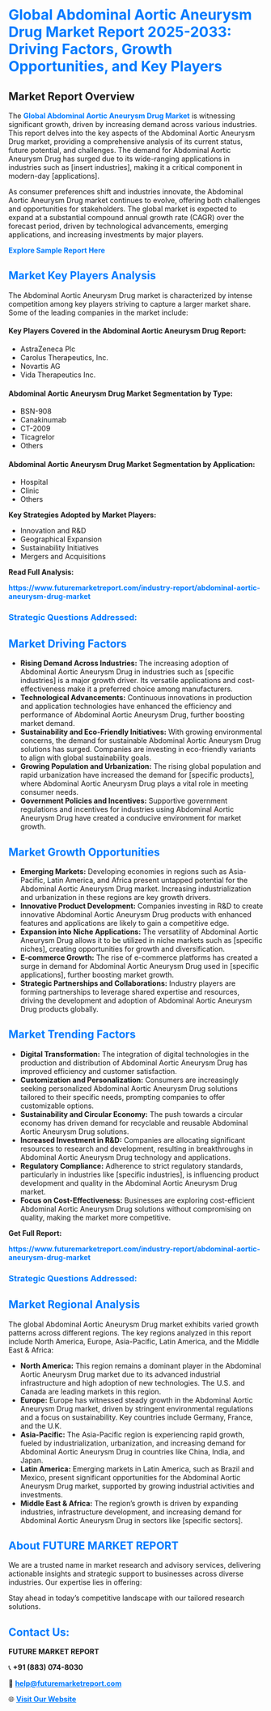 <h1 style="color: #007BFF;">Global Abdominal Aortic Aneurysm Drug Market Report 2025-2033: Driving Factors, Growth Opportunities, and Key Players</h1>

<section id="overview">
<h2>Market Report Overview</h2>
<p>The <a href="https://www.futuremarketreport.com/industry-report/abdominal-aortic-aneurysm-drug-market" style="color: #007BFF; text-decoration: none;"><strong>Global Abdominal Aortic Aneurysm Drug Market</strong></a> is witnessing significant growth, driven by increasing demand across various industries. This report delves into the key aspects of the Abdominal Aortic Aneurysm Drug market, providing a comprehensive analysis of its current status, future potential, and challenges. The demand for Abdominal Aortic Aneurysm Drug has surged due to its wide-ranging applications in industries such as [insert industries], making it a critical component in modern-day [applications].</p>
<p>As consumer preferences shift and industries innovate, the Abdominal Aortic Aneurysm Drug market continues to evolve, offering both challenges and opportunities for stakeholders. The global market is expected to expand at a substantial compound annual growth rate (CAGR) over the forecast period, driven by technological advancements, emerging applications, and increasing investments by major players.</p>
</section>

<section id="overview">
<p><a href="https://www.futuremarketreport.com/request-sample/reportId=53122" style="color: #007BFF; text-decoration: none;"><strong>Explore Sample Report Here</strong></a></p>
</section>

<section id="key-players">
<h2 style="color: #007BFF;">Market Key Players Analysis</h2>
<p>The Abdominal Aortic Aneurysm Drug market is characterized by intense competition among key players striving to capture a larger market share. Some of the leading companies in the market include:</p>
<h4>Key Players Covered in the Abdominal Aortic Aneurysm Drug Report:</h4>
<ul><li>AstraZeneca Plc</li><li>Carolus Therapeutics, Inc.</li><li>Novartis AG</li><li>Vida Therapeutics Inc.</li></ul>
<h4>Abdominal Aortic Aneurysm Drug Market Segmentation by Type:</h4>
<ul><li>BSN-908</li><li>Canakinumab</li><li>CT-2009</li><li>Ticagrelor</li><li>Others</li></ul>

<h4>Abdominal Aortic Aneurysm Drug Market Segmentation by Application:</h4>
<ul><li>Hospital</li><li>Clinic</li><li>Others</li></ul>
<p><strong>Key Strategies Adopted by Market Players:</strong></p>
<ul>
<li>Innovation and R&D</li>
<li>Geographical Expansion</li>
<li>Sustainability Initiatives</li>
<li>Mergers and Acquisitions</li>
</ul>
</section>

<section>
<p><strong>Read Full Analysis: </strong></p><a href="https://www.futuremarketreport.com/industry-report/abdominal-aortic-aneurysm-drug-market" style="color: #007BFF; text-decoration: none;"><strong>https://www.futuremarketreport.com/industry-report/abdominal-aortic-aneurysm-drug-market</strong></a>
<h3 style="color: #007BFF;">Strategic Questions Addressed:</h3>
</section>

<section id="driving-factors">
<h2 style="color: #007BFF;">Market Driving Factors</h2>
<ul>
<li><strong>Rising Demand Across Industries:</strong> The increasing adoption of Abdominal Aortic Aneurysm Drug in industries such as [specific industries] is a major growth driver. Its versatile applications and cost-effectiveness make it a preferred choice among manufacturers.</li>
<li><strong>Technological Advancements:</strong> Continuous innovations in production and application technologies have enhanced the efficiency and performance of Abdominal Aortic Aneurysm Drug, further boosting market demand.</li>
<li><strong>Sustainability and Eco-Friendly Initiatives:</strong> With growing environmental concerns, the demand for sustainable Abdominal Aortic Aneurysm Drug solutions has surged. Companies are investing in eco-friendly variants to align with global sustainability goals.</li>
<li><strong>Growing Population and Urbanization:</strong> The rising global population and rapid urbanization have increased the demand for [specific products], where Abdominal Aortic Aneurysm Drug plays a vital role in meeting consumer needs.</li>
<li><strong>Government Policies and Incentives:</strong> Supportive government regulations and incentives for industries using Abdominal Aortic Aneurysm Drug have created a conducive environment for market growth.</li>
</ul>
</section>

<section id="growth-opportunities">
<h2 style="color: #007BFF;">Market Growth Opportunities</h2>
<ul>
<li><strong>Emerging Markets:</strong> Developing economies in regions such as Asia-Pacific, Latin America, and Africa present untapped potential for the Abdominal Aortic Aneurysm Drug market. Increasing industrialization and urbanization in these regions are key growth drivers.</li>
<li><strong>Innovative Product Development:</strong> Companies investing in R&D to create innovative Abdominal Aortic Aneurysm Drug products with enhanced features and applications are likely to gain a competitive edge.</li>
<li><strong>Expansion into Niche Applications:</strong> The versatility of Abdominal Aortic Aneurysm Drug allows it to be utilized in niche markets such as [specific niches], creating opportunities for growth and diversification.</li>
<li><strong>E-commerce Growth:</strong> The rise of e-commerce platforms has created a surge in demand for Abdominal Aortic Aneurysm Drug used in [specific applications], further boosting market growth.</li>
<li><strong>Strategic Partnerships and Collaborations:</strong> Industry players are forming partnerships to leverage shared expertise and resources, driving the development and adoption of Abdominal Aortic Aneurysm Drug products globally.</li>
</ul>
</section>

<section id="trending-factors">
<h2 style="color: #007BFF;">Market Trending Factors</h2>
<ul>
<li><strong>Digital Transformation:</strong> The integration of digital technologies in the production and distribution of Abdominal Aortic Aneurysm Drug has improved efficiency and customer satisfaction.</li>
<li><strong>Customization and Personalization:</strong> Consumers are increasingly seeking personalized Abdominal Aortic Aneurysm Drug solutions tailored to their specific needs, prompting companies to offer customizable options.</li>
<li><strong>Sustainability and Circular Economy:</strong> The push towards a circular economy has driven demand for recyclable and reusable Abdominal Aortic Aneurysm Drug solutions.</li>
<li><strong>Increased Investment in R&D:</strong> Companies are allocating significant resources to research and development, resulting in breakthroughs in Abdominal Aortic Aneurysm Drug technology and applications.</li>
<li><strong>Regulatory Compliance:</strong> Adherence to strict regulatory standards, particularly in industries like [specific industries], is influencing product development and quality in the Abdominal Aortic Aneurysm Drug market.</li>
<li><strong>Focus on Cost-Effectiveness:</strong> Businesses are exploring cost-efficient Abdominal Aortic Aneurysm Drug solutions without compromising on quality, making the market more competitive.</li>
</ul>
</section>

<section>
<p><strong>Get Full Report: </strong></p><a href="https://www.futuremarketreport.com/industry-report/abdominal-aortic-aneurysm-drug-market" style="color: #007BFF; text-decoration: none;"><strong>https://www.futuremarketreport.com/industry-report/abdominal-aortic-aneurysm-drug-market</strong></a>
<h3 style="color: #007BFF;">Strategic Questions Addressed:</h3>
</section>


<section id="regional-analysis">
<h2 style="color: #007BFF;">Market Regional Analysis</h2>
<p>The global Abdominal Aortic Aneurysm Drug market exhibits varied growth patterns across different regions. The key regions analyzed in this report include North America, Europe, Asia-Pacific, Latin America, and the Middle East & Africa:</p>
<ul>
<li><strong>North America:</strong> This region remains a dominant player in the Abdominal Aortic Aneurysm Drug market due to its advanced industrial infrastructure and high adoption of new technologies. The U.S. and Canada are leading markets in this region.</li>
<li><strong>Europe:</strong> Europe has witnessed steady growth in the Abdominal Aortic Aneurysm Drug market, driven by stringent environmental regulations and a focus on sustainability. Key countries include Germany, France, and the U.K.</li>
<li><strong>Asia-Pacific:</strong> The Asia-Pacific region is experiencing rapid growth, fueled by industrialization, urbanization, and increasing demand for Abdominal Aortic Aneurysm Drug in countries like China, India, and Japan.</li>
<li><strong>Latin America:</strong> Emerging markets in Latin America, such as Brazil and Mexico, present significant opportunities for the Abdominal Aortic Aneurysm Drug market, supported by growing industrial activities and investments.</li>
<li><strong>Middle East & Africa:</strong> The region’s growth is driven by expanding industries, infrastructure development, and increasing demand for Abdominal Aortic Aneurysm Drug in sectors like [specific sectors].</li>
</ul>
</section>

<footer>
<h2 style="color: #007BFF;">About FUTURE MARKET REPORT</h2>
<p>We are a trusted name in market research and advisory services, delivering actionable insights and strategic support to businesses across diverse industries. Our expertise lies in offering:</p>

<p>Stay ahead in today’s competitive landscape with our tailored research solutions.</p>

<h2 style="color: #007BFF;">Contact Us:</h2>
<p><strong>FUTURE MARKET REPORT</strong></p>
<p>📞 <strong>+91 (883) 074-8030</strong></p>
<p>📧 <strong><a href="mailto:help@futuremarketreport.com" style="color: #007BFF;">help@futuremarketreport.com</a></strong></p>
<p>🌐 <strong><a href="https://www.futuremarketreport.com/" style="color: #007BFF;">Visit Our Website</a></strong></p>
</footer>